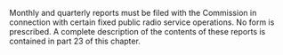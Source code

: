 Monthly and quarterly reports must be filed with the Commission in connection with certain fixed public radio service operations. No form is prescribed. A complete description of the contents of these reports is contained in part 23 of this chapter.

